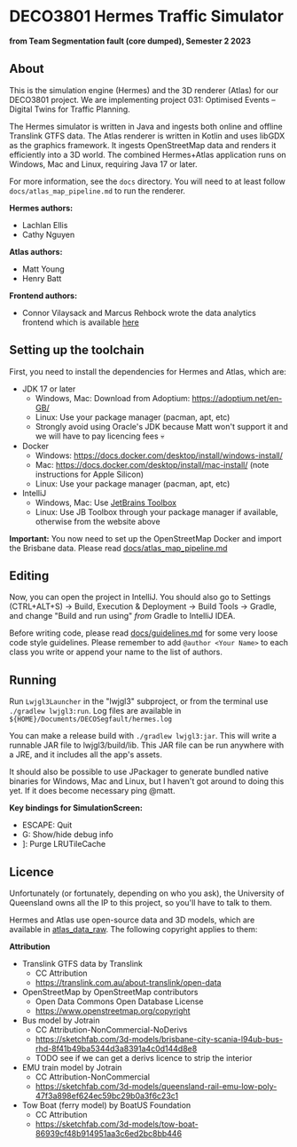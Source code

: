 # DECO3801 Hermes Traffic Simulator
**from Team Segmentation fault (core dumped), Semester 2 2023**

## About
This is the simulation engine (Hermes) and the 3D renderer (Atlas) for our DECO3801 project. We
are implementing project 031: Optimised Events – Digital Twins for Traffic Planning.

The Hermes simulator is written in Java and ingests both online and offline Translink GTFS data. The Atlas
renderer is written in Kotlin and uses libGDX as the graphics framework. It ingests OpenStreetMap data and
renders it efficiently into a 3D world. The combined Hermes+Atlas application runs on Windows, Mac and Linux, 
requiring Java 17 or later.

For more information, see the `docs` directory. You will need to at least follow `docs/atlas_map_pipeline.md`
to run the renderer.

**Hermes authors:**
- Lachlan Ellis
- Cathy Nguyen

**Atlas authors:**
- Matt Young
- Henry Batt

**Frontend authors:**
- Connor Vilaysack and Marcus Rehbock wrote the data analytics frontend which is available [here](TODO)

## Setting up the toolchain
First, you need to install the dependencies for Hermes and Atlas, which are:

- JDK 17 or later
  - Windows, Mac: Download from Adoptium: https://adoptium.net/en-GB/
  - Linux: Use your package manager (pacman, apt, etc)
  - Strongly avoid using Oracle's JDK because Matt won't support it and we will have to pay licencing fees :skull:
- Docker
  - Windows: https://docs.docker.com/desktop/install/windows-install/
  - Mac: https://docs.docker.com/desktop/install/mac-install/ (note instructions for Apple Silicon)
  - Linux: Use your package manager (pacman, apt, etc)
- IntelliJ
  - Windows, Mac: Use [JetBrains Toolbox](https://www.jetbrains.com/toolbox-app/)
  - Linux: Use JB Toolbox through your package manager if available, otherwise from the website above

**Important:** You now need to set up the OpenStreetMap Docker and import the Brisbane data. 
Please read [docs/atlas_map_pipeline.md](docs/atlas_map_pipeline.md)

## Editing
Now, you can open the project in IntelliJ. You should also go to Settings (CTRL+ALT+S)
-> Build, Execution & Deployment -> Build Tools -> Gradle, and change "Build and run using" _from_ Gradle to
IntelliJ IDEA.

Before writing code, please read [docs/guidelines.md](docs/guidelines.md) for some very loose code style guidelines. Please
remember to add `@author <Your Name>` to each class you write or append your name to the list of authors.

## Running
Run `Lwjgl3Launcher` in the "lwjgl3" subproject, or from the terminal use `./gradlew lwjgl3:run`. Log files
are available in `${HOME}/Documents/DECOSegfault/hermes.log`

You can make a release build with `./gradlew lwjgl3:jar`. This will write a runnable JAR file to lwjgl3/build/lib.
This JAR file can be run anywhere with a JRE, and it includes all the app's assets.

It should also be possible to use JPackager to generate bundled native binaries for Windows, Mac and Linux, but
I haven't got around to doing this yet. If it does become necessary ping @matt.

**Key bindings for SimulationScreen:**

- ESCAPE: Quit
- G: Show/hide debug info
- ]: Purge LRUTileCache

## Licence
Unfortunately (or fortunately, depending on who you ask), the University of Queensland owns all the IP to
this project, so you'll have to talk to them.

Hermes and Atlas use open-source data and 3D models, which are available in 
[atlas_data_raw](https://github.com/DECO3801-Segfault-Coredump/atlas_data_raw).
The following copyright applies to them:

**Attribution**

- Translink GTFS data by Translink
    - CC Attribution
    - https://translink.com.au/about-translink/open-data
- OpenStreetMap by OpenStreetMap contributors
    - Open Data Commons Open Database License
    - https://www.openstreetmap.org/copyright
- Bus model by Jotrain
    - CC Attribution-NonCommercial-NoDerivs
    - https://sketchfab.com/3d-models/brisbane-city-scania-l94ub-bus-rhd-8f41b49ba5344d3a8391a4c0d144d8e8
    - TODO see if we can get a derivs licence to strip the interior
- EMU train model by Jotrain
    - CC Attribution-NonCommercial
    - https://sketchfab.com/3d-models/queensland-rail-emu-low-poly-47f3a898ef624ec59bc29b0a3f6c23c1
- Tow Boat (ferry model) by BoatUS Foundation
    - CC Attribution
    - https://sketchfab.com/3d-models/tow-boat-86939cf48b914951aa3c6ed2bc8bb446
